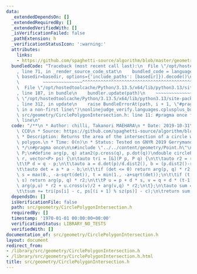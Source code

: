 ```yaml
---
data:
  _extendedDependsOn: []
  _extendedRequiredBy: []
  _extendedVerifiedWith: []
  _isVerificationFailed: false
  _pathExtension: h
  _verificationStatusIcon: ':warning:'
  attributes:
    links:
    - https://github.com/spaghetti-source/algorithm/blob/master/geometry/_geom.cc#L744
  bundledCode: "Traceback (most recent call last):\n  File \"/opt/hostedtoolcache/Python/3.13.5/x64/lib/python3.13/site-packages/onlinejudge_verify/documentation/build.py\"\
    , line 71, in _render_source_code_stat\n    bundled_code = language.bundle(stat.path,\
    \ basedir=basedir, options={'include_paths': [basedir]}).decode()\n          \
    \         ~~~~~~~~~~~~~~~^^^^^^^^^^^^^^^^^^^^^^^^^^^^^^^^^^^^^^^^^^^^^^^^^^^^^^^^^^^^^^^^^^\n\
    \  File \"/opt/hostedtoolcache/Python/3.13.5/x64/lib/python3.13/site-packages/onlinejudge_verify/languages/cplusplus.py\"\
    , line 187, in bundle\n    bundler.update(path)\n    ~~~~~~~~~~~~~~^^^^^^\n  File\
    \ \"/opt/hostedtoolcache/Python/3.13.5/x64/lib/python3.13/site-packages/onlinejudge_verify/languages/cplusplus_bundle.py\"\
    , line 312, in update\n    raise BundleErrorAt(path, i + 1, \"#pragma once found\
    \ in a non-first line\")\nonlinejudge_verify.languages.cplusplus_bundle.BundleErrorAt:\
    \ src/geometry/CirclePolygonIntersection.h: line 11: #pragma once found in a non-first\
    \ line\n"
  code: "/**\n * Author: chilli, Takanori MAEHARA\n * Date: 2019-10-31\n * License:\
    \ CC0\n * Source: https://github.com/spaghetti-source/algorithm/blob/master/geometry/_geom.cc#L744\n\
    \ * Description: Returns the area of the intersection of a circle with a\n * ccw\
    \ polygon.\n * Time: O(n)\n * Status: Tested on GNYR 2019 Gerrymandering, stress-tested\n\
    \ */\n#pragma once\n\n#include \"../../content/geometry/Point.h\"\n\ntypedef Point<double>\
    \ P;\n#define arg(p, q) atan2(p.cross(q), p.dot(q))\ndouble circlePoly(P c, double\
    \ r, vector<P> ps) {\n\tauto tri = [&](P p, P q) {\n\t\tauto r2 = r * r / 2;\n\
    \t\tP d = q - p;\n\t\tauto a = d.dot(p)/d.dist2(), b = (p.dist2()-r*r)/d.dist2();\n\
    \t\tauto det = a * a - b;\n\t\tif (det <= 0) return arg(p, q) * r2;\n\t\tauto\
    \ s = max(0., -a-sqrt(det)), t = min(1., -a+sqrt(det));\n\t\tif (t < 0 || 1 <=\
    \ s) return arg(p, q) * r2;\n\t\tP u = p + d * s, v = q + d * (t-1);\n\t\treturn\
    \ arg(p,u) * r2 + u.cross(v)/2 + arg(v,q) * r2;\n\t};\n\tauto sum = 0.0;\n\trep(i,0,sz(ps))\n\
    \t\tsum += tri(ps[i] - c, ps[(i + 1) % sz(ps)] - c);\n\treturn sum;\n}\n"
  dependsOn: []
  isVerificationFile: false
  path: src/geometry/CirclePolygonIntersection.h
  requiredBy: []
  timestamp: '1970-01-01 00:00:00+00:00'
  verificationStatus: LIBRARY_NO_TESTS
  verifiedWith: []
documentation_of: src/geometry/CirclePolygonIntersection.h
layout: document
redirect_from:
- /library/src/geometry/CirclePolygonIntersection.h
- /library/src/geometry/CirclePolygonIntersection.h.html
title: src/geometry/CirclePolygonIntersection.h
---
```

